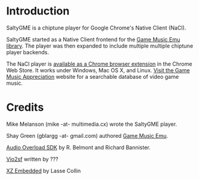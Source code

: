 # Introduction
SaltyGME is a chiptune player for Google Chrome's Native Client (NaCl).

SaltyGME started as a Native Client frontend for the
[Game Music Emu library](http://www.slack.net/~ant/libs/audio.html). The 
player was then expanded to include multiple multiple chiptune
player backends.

The NaCl player is [available as a Chrome browser extension](https://chrome.google.com/webstore/detail/leooadmebmmjogbfhdcbfldndllfkhpg) in the Chrome Web Store.
It works under Windows, Mac OS X, and Linux. [Visit the Game Music Appreciation](http://gamemusic.multimedia.cx/)
website for a searchable database of video game music.

# Credits
Mike Melanson (mike -at- multimedia.cx) wrote the SaltyGME player.

Shay Green (gblargg -at- gmail.com) authored [Game Music Emu](http://www.slack.net/~ant/libs/audio.html).

[Audio Overload SDK](http://rbelmont.mameworld.info/?page_id=221) by R. Belmont and Richard Bannister.

[Vio2sf](http://www.zophar.net/utilities/2sf/vio2sf.html) written by ???

[XZ Embedded](http://tukaani.org/xz/embedded.html) by Lasse Collin
